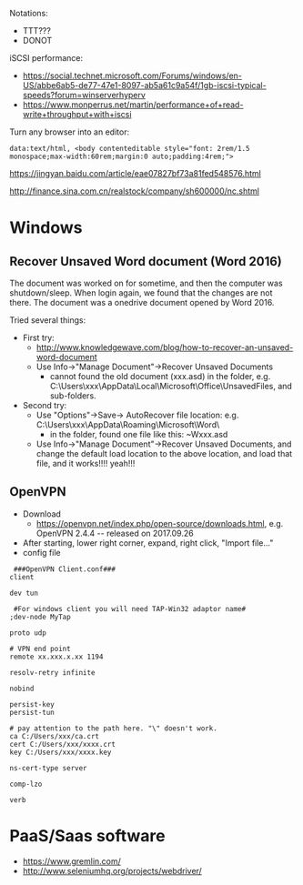 Notations:
* TTT???
* DONOT

iSCSI performance:
* https://social.technet.microsoft.com/Forums/windows/en-US/abbe6ab5-de77-47e1-8097-ab5a61c9a54f/1gb-iscsi-typical-speeds?forum=winserverhyperv
* https://www.monperrus.net/martin/performance+of+read-write+throughput+with+iscsi

Turn any browser into an editor:
```
data:text/html, <body contenteditable style="font: 2rem/1.5 monospace;max-width:60rem;margin:0 auto;padding:4rem;">
```


https://jingyan.baidu.com/article/eae07827bf73a81fed548576.html

http://finance.sina.com.cn/realstock/company/sh600000/nc.shtml

# Windows
## Recover Unsaved Word document (Word 2016)

The document was worked on for sometime, and then the computer was shutdown/sleep. When login again, we found that the changes are not there. The document was a onedrive document opened by Word 2016.

Tried several things:
  * First try:
    * http://www.knowledgewave.com/blog/how-to-recover-an-unsaved-word-document
    * Use Info->"Manage Document"->Recover Unsaved Documents
      * cannot found the old document (xxx.asd) in the folder, e.g. C:\Users\xxx\AppData\Local\Microsoft\Office\UnsavedFiles, and sub-folders.
  * Second try:
    * Use "Options"->Save-> AutoRecover file location: e.g. C:\Users\xxx\AppData\Roaming\Microsoft\Word\
      * in the folder, found one file like this: ~Wxxx.asd
    * Use Info->"Manage Document"->Recover Unsaved Documents, and change the default load location to the above location, and load that file, and it works!!!! yeah!!!
      
## OpenVPN
* Download
  * https://openvpn.net/index.php/open-source/downloads.html, e.g. OpenVPN 2.4.4 -- released on 2017.09.26
* After starting, lower right corner, expand, right click, "Import file..."
* config file
```
 ###OpenVPN Client.conf###
client

dev tun

 #For windows client you will need TAP-Win32 adaptor name#
;dev-node MyTap

proto udp

# VPN end point
remote xx.xxx.x.xx 1194

resolv-retry infinite

nobind

persist-key
persist-tun

# pay attention to the path here. "\" doesn't work.
ca C:/Users/xxx/ca.crt
cert C:/Users/xxx/xxxx.crt
key C:/Users/xxx/xxxx.key

ns-cert-type server

comp-lzo

verb 
```

# PaaS/Saas software
* https://www.gremlin.com/
* http://www.seleniumhq.org/projects/webdriver/
